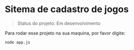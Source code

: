 <h1>Sitema de cadastro de jogos</h1>

> Status do projeto: Em desenvolvimento

Para rodar esse projeto na sua maquina, por favor digite:
```
node app.js
```

